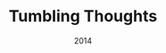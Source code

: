 ---
title: Tumbling Thoughts
_img: tumbling-thought.jpg
size: 20 x 40 inches, Framed
medium: Oil on canvas
date: 2014
price: Inquire
_render: false
---